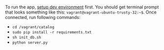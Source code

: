 To run the app, [setup dev environment](../../README.md#setup-dev-environment) first. You should get terminal prompt that looks something like this: `vagrant@vagrant-ubuntu-trusty-32:~$`. Once connected, run following commands:
* `cd /vagrant/catalog`
* `sudo pip install -r requirements.txt`
* `sh init_db.sh`
* `python server.py`
